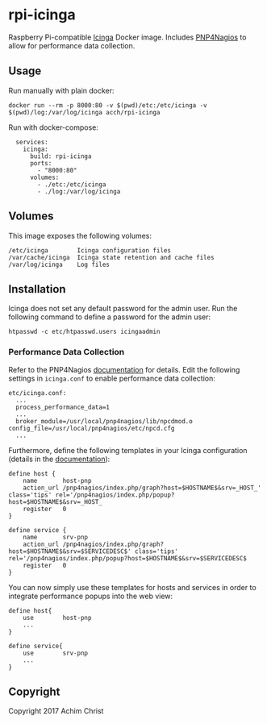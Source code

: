 # rpi-icinga

Raspberry Pi-compatible [Icinga](http://docs.icinga.com/latest/en/) Docker image. Includes [PNP4Nagios](https://docs.pnp4nagios.org/) to allow for performance data collection.

## Usage

Run manually with plain docker:

```
docker run --rm -p 8000:80 -v $(pwd)/etc:/etc/icinga -v $(pwd)/log:/var/log/icinga acch/rpi-icinga
```

Run with docker-compose:

```
  services:
    icinga:
      build: rpi-icinga
      ports:
        - "8000:80"
      volumes:
        - ./etc:/etc/icinga
        - ./log:/var/log/icinga
```

## Volumes

This image exposes the following volumes:

```
/etc/icinga        Icinga configuration files
/var/cache/icinga  Icinga state retention and cache files
/var/log/icinga    Log files
```

## Installation

Icinga does not set any default password for the admin user. Run the following command to define a password for the admin user:

```
htpasswd -c etc/htpasswd.users icingaadmin
```

### Performance Data Collection

Refer to the PNP4Nagios [documentation](https://docs.pnp4nagios.org/pnp-0.6/config#bulk_mode_with_npcd_and_npcdmod) for details. Edit the following settings in `icinga.conf` to enable performance data collection:

```
etc/icinga.conf:
  ...
  process_performance_data=1
  ...
  broker_module=/usr/local/pnp4nagios/lib/npcdmod.o config_file=/usr/local/pnp4nagios/etc/npcd.cfg
  ...
```

Furthermore, define the following templates in your Icinga configuration (details in the [documentation](https://docs.pnp4nagios.org/pnp-0.6/webfe#popups)):

```
define host {
    name       host-pnp
    action_url /pnp4nagios/index.php/graph?host=$HOSTNAME$&srv=_HOST_' class='tips' rel='/pnp4nagios/index.php/popup?host=$HOSTNAME$&srv=_HOST_
    register   0
}
 
define service {
    name       srv-pnp
    action_url /pnp4nagios/index.php/graph?host=$HOSTNAME$&srv=$SERVICEDESC$' class='tips' rel='/pnp4nagios/index.php/popup?host=$HOSTNAME$&srv=$SERVICEDESC$
    register   0
}
```

You can now simply use these templates for hosts and services in order to integrate performance popups into the web view:

```
define host{
    use        host-pnp
    ...
}

define service{
    use        srv-pnp
    ...
}
```

## Copyright

Copyright 2017 Achim Christ
